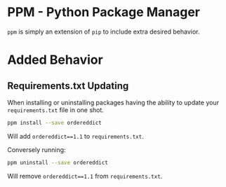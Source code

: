 PPM - Python Package Manager
============================

`ppm` is simply an extension of `pip` to include extra desired behavior.


# Added Behavior
## Requirements.txt Updating

When installing or uninstalling packages having the ability to update your
`requirements.txt` file in one shot.

```bash
ppm install --save ordereddict
```

Will add `ordereddict==1.1` to `requirements.txt`.

Conversely running:

```bash
ppm uninstall --save ordereddict
```

Will remove `ordereddict==1.1` from `requirements.txt`.

